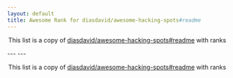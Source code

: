 ```yaml
---
layout: default
title: Awesome Rank for diasdavid/awesome-hacking-spots#readme
---
```


<p align="center">
	This list is a copy of <a href="https://github.com/diasdavid/awesome-hacking-spots#readme">diasdavid/awesome-hacking-spots#readme</a> with ranks
</p>
---
---
<p align="center">
	This list is a copy of <a href="https://github.com/diasdavid/awesome-hacking-spots#readme">diasdavid/awesome-hacking-spots#readme</a> with ranks
</p>
